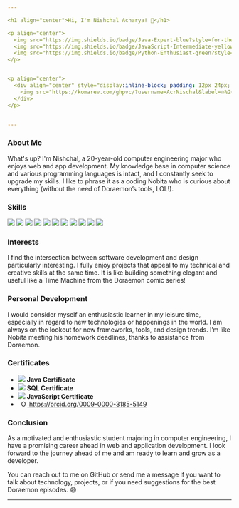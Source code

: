 ```yaml
---

<h1 align="center">Hi, I'm Nishchal Acharya! 👋</h1>

<p align="center">
  <img src="https://img.shields.io/badge/Java-Expert-blue?style=for-the-badge" />
  <img src="https://img.shields.io/badge/JavaScript-Intermediate-yellow?style=for-the-badge" />
  <img src="https://img.shields.io/badge/Python-Enthusiast-green?style=for-the-badge" />
</p>


<p align="center">
  <div align="center" style="display:inline-block; padding: 12px 24px; border-radius: 12px; background: linear-gradient(135deg, #1FA34A, #F15929); box-shadow: 0 4px 14px rgba(0, 0, 0, 0.2);">
    <img src="https://komarev.com/ghpvc/?username=AcrNischal&label=🔥%20Profile%20Views&color=ffffff&style=flat-square" alt="AcrNischal" />
  </div>
</p>


---
```


### About Me
What's up? I'm Nishchal, a 20-year-old computer engineering major who enjoys web and app development. My knowledge base in computer science and various programming languages is intact, and I constantly seek to upgrade my skills. I like to phrase it as a coding Nobita who is curious about everything (without the need of Doraemon’s tools, LOL!).

### Skills
<p>
  <img src="https://img.shields.io/badge/Java-007396?style=flat-square&logo=java&logoColor=white" /> 
  <img src="https://img.shields.io/badge/JavaScript-F7DF1E?style=flat-square&logo=javascript&logoColor=black" />
  <img src="https://img.shields.io/badge/CSS-1572B6?style=flat-square&logo=css3&logoColor=white" />
  <img src="https://img.shields.io/badge/HTML5-E34F26?style=flat-square&logo=html5&logoColor=white" />
  <img src="https://img.shields.io/badge/Kotlin-0095D5?style=flat-square&logo=kotlin&logoColor=white" />
  <img src="https://img.shields.io/badge/C/C++-00599C?style=flat-square&logo=c&logoColor=white" />
  <img src="https://img.shields.io/badge/MySQL-4479A1?style=flat-square&logo=mysql&logoColor=white" />
  <img src="https://img.shields.io/badge/Python-3776AB?style=flat-square&logo=python&logoColor=white" />
  <img src="https://img.shields.io/badge/C%23-239120?style=flat-square&logo=c-sharp&logoColor=white" />
  <img src="https://img.shields.io/badge/XML-FF6600?style=flat-square&logo=xml&logoColor=white" />
  <img src="https://img.shields.io/badge/PHP-777BB4?style=flat-square&logo=php&logoColor=white" />
</p>

### Interests
I find the intersection between software development and design particularly interesting. I fully enjoy projects that appeal to my technical and creative skills at the same time. It is like building something elegant and useful like a Time Machine from the Doraemon comic series!

### Personal Development
I would consider myself an enthusiastic learner in my leisure time, especially in regard to new technologies or happenings in the world. I am always on the lookout for new frameworks, tools, and design trends. I’m like Nobita meeting his homework deadlines, thanks to assistance from Doraemon.

### Certificates
- <img src="https://img.shields.io/badge/Java-Certificate-orange?style=flat-square" /> **Java Certificate**
- <img src="https://img.shields.io/badge/SQL-Certificate-blue?style=flat-square" /> **SQL Certificate**
- <img src="https://img.shields.io/badge/JavaScript-Certificate-yellow?style=flat-square" /> **JavaScript Certificate**
-  <a
    id="cy-effective-orcid-url"
    class="underline"
     href="https://orcid.org/0009-0000-3185-5149"
     target="orcid.widget"
     rel="me noopener noreferrer"
     style="vertical-align: top">
     <img
        src="https://orcid.org/sites/default/files/images/orcid_16x16.png"
        style="width: 1em; margin-inline-start: 0.5em"
        alt="ORCID iD icon"/>
      https://orcid.org/0009-0000-3185-5149
    </a>

### Conclusion
As a motivated and enthusiastic student majoring in computer engineering, I have a promising career ahead in web and application development. I look forward to the journey ahead of me and am ready to learn and grow as a developer.

You can reach out to me on GitHub or send me a message if you want to talk about technology, projects, or if you need suggestions for the best Doraemon episodes. 😄

---
